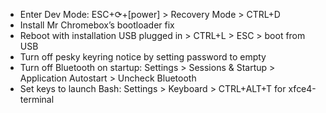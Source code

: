 - Enter Dev Mode: ESC+⟳+[power] > Recovery Mode > CTRL+D
- Install Mr Chromebox’s bootloader fix
- Reboot with installation USB plugged in > CTRL+L > ESC > boot from USB
- Turn off pesky keyring notice by setting password to empty
- Turn off Bluetooth on startup: Settings > Sessions & Startup > Application Autostart > Uncheck Bluetooth
- Set keys to launch Bash: Settings > Keyboard > CTRL+ALT+T for xfce4-terminal
